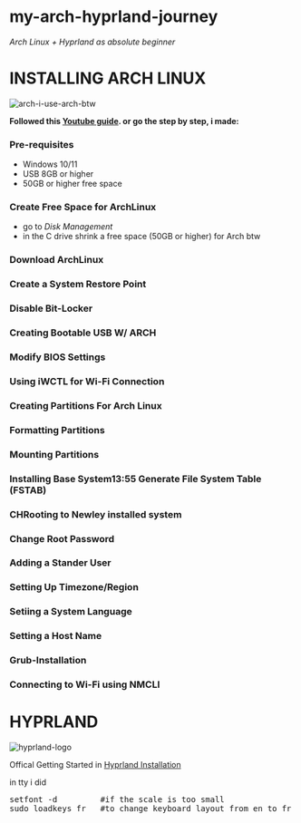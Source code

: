 # my-arch-hyprland-journey

*Arch Linux + Hyprland as absolute beginner*

# INSTALLING ARCH LINUX

![arch-i-use-arch-btw](https://github.com/user-attachments/assets/07acf7b1-9322-46cd-b3a0-d51dd0859532)

**Followed this [Youtube guide](https://youtu.be/1J_Z_pzzbMo?si=h1Wee8-VfmtQVQAS). or go the step by step, i made:**

### Pre-requisites ##
- Windows 10/11
- USB 8GB or higher
- 50GB or higher free space

### Create Free Space for ArchLinux
- go to *Disk Management*
- in the C drive shrink a free space (50GB or higher) for Arch btw

### Download ArchLinux

### Create a System Restore Point

### Disable Bit-Locker

### Creating Bootable USB W/ ARCH

### Modify BIOS Settings

### Using **iWCTL** for Wi-Fi Connection

### Creating Partitions For Arch Linux

### Formatting Partitions

### Mounting Partitions

### Installing Base System13:55 Generate File System Table (FSTAB)

### CHRooting to Newley installed system

### Change Root Password

### Adding a Stander User

### Setting Up Timezone/Region

### Setiing a System Language

### Setting a Host Name

### Grub-Installation 

### Connecting to Wi-Fi using NMCLI



# HYPRLAND

![hyprland-logo](https://github.com/user-attachments/assets/b5398999-a178-49e7-b2eb-0b17f8b0cb88) 

Offical Getting Started in [Hyprland Installation](https://wiki.hyprland.org/Getting-Started/Installation/) 

in tty i did 
<pre>
setfont -d         #if the scale is too small
sudo loadkeys fr   #to change keyboard layout from en to fr in my case
</pre>





















